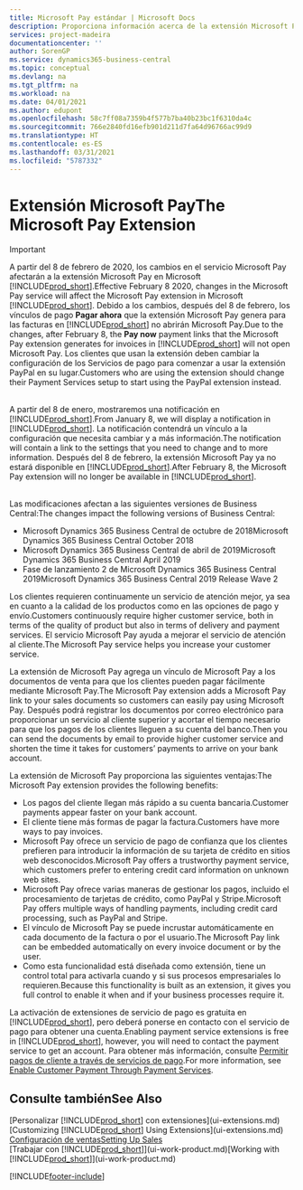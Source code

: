 ```yaml
---
title: Microsoft Pay estándar | Microsoft Docs
description: Proporciona información acerca de la extensión Microsoft Pay
services: project-madeira
documentationcenter: ''
author: SorenGP
ms.service: dynamics365-business-central
ms.topic: conceptual
ms.devlang: na
ms.tgt_pltfrm: na
ms.workload: na
ms.date: 04/01/2021
ms.author: edupont
ms.openlocfilehash: 58c7ff08a7359b4f577b7ba40b23bc1f6310da4c
ms.sourcegitcommit: 766e2840fd16efb901d211d7fa64d96766ac99d9
ms.translationtype: HT
ms.contentlocale: es-ES
ms.lasthandoff: 03/31/2021
ms.locfileid: "5787332"
---
```

# <a name="the-microsoft-pay-extension"></a><span data-ttu-id="4a56c-103">Extensión Microsoft Pay</span><span class="sxs-lookup"><span data-stu-id="4a56c-103">The Microsoft Pay Extension</span></span>

> [!IMPORTANT]
> <span data-ttu-id="4a56c-104">A partir del 8 de febrero de 2020, los cambios en el servicio Microsoft Pay afectarán a la extensión Microsoft Pay en Microsoft [!INCLUDE[prod_short](includes/prod_long.md)].</span><span class="sxs-lookup"><span data-stu-id="4a56c-104">Effective February 8 2020, changes in the Microsoft Pay service will affect the Microsoft Pay extension in Microsoft [!INCLUDE[prod_short](includes/prod_long.md)].</span></span> <span data-ttu-id="4a56c-105">Debido a los cambios, después del 8 de febrero, los vínculos de pago **Pagar ahora** que la extensión Microsoft Pay genera para las facturas en [!INCLUDE[prod_short](includes/prod_short.md)] no abrirán Microsoft Pay.</span><span class="sxs-lookup"><span data-stu-id="4a56c-105">Due to the changes, after February 8, the **Pay now** payment links that the Microsoft Pay extension generates for invoices in [!INCLUDE[prod_short](includes/prod_short.md)] will not open Microsoft Pay.</span></span> <span data-ttu-id="4a56c-106">Los clientes que usan la extensión deben cambiar la configuración de los Servicios de pago para comenzar a usar la extensión PayPal en su lugar.</span><span class="sxs-lookup"><span data-stu-id="4a56c-106">Customers who are using the extension should change their Payment Services setup to start using the PayPal extension instead.</span></span><br /></br>
>
> <span data-ttu-id="4a56c-107">A partir del 8 de enero, mostraremos una notificación en [!INCLUDE[prod_short](includes/prod_short.md)].</span><span class="sxs-lookup"><span data-stu-id="4a56c-107">From January 8, we will display a notification in [!INCLUDE[prod_short](includes/prod_short.md)].</span></span> <span data-ttu-id="4a56c-108">La notificación contendrá un vínculo a la configuración que necesita cambiar y a más información.</span><span class="sxs-lookup"><span data-stu-id="4a56c-108">The notification will contain a link to the settings that you need to change and to more information.</span></span> <span data-ttu-id="4a56c-109">Después del 8 de febrero, la extensión Microsoft Pay ya no estará disponible en [!INCLUDE[prod_short](includes/prod_short.md)].</span><span class="sxs-lookup"><span data-stu-id="4a56c-109">After February 8, the Microsoft Pay extension will no longer be available in [!INCLUDE[prod_short](includes/prod_short.md)].</span></span><br /></br>
>
> <span data-ttu-id="4a56c-110">Las modificaciones afectan a las siguientes versiones de Business Central:</span><span class="sxs-lookup"><span data-stu-id="4a56c-110">The changes impact the following versions of Business Central:</span></span>
> - <span data-ttu-id="4a56c-111">Microsoft Dynamics 365 Business Central de octubre de 2018</span><span class="sxs-lookup"><span data-stu-id="4a56c-111">Microsoft Dynamics 365 Business Central October 2018</span></span>
> - <span data-ttu-id="4a56c-112">Microsoft Dynamics 365 Business Central de abril de 2019</span><span class="sxs-lookup"><span data-stu-id="4a56c-112">Microsoft Dynamics 365 Business Central April 2019</span></span>
> - <span data-ttu-id="4a56c-113">Fase de lanzamiento 2 de Microsoft Dynamics 365 Business Central 2019</span><span class="sxs-lookup"><span data-stu-id="4a56c-113">Microsoft Dynamics 365 Business Central 2019 Release Wave 2</span></span>

<span data-ttu-id="4a56c-114">Los clientes requieren continuamente un servicio de atención mejor, ya sea en cuanto a la calidad de los productos como en las opciones de pago y envío.</span><span class="sxs-lookup"><span data-stu-id="4a56c-114">Customers continuously require higher customer service, both in terms of the quality of product but also in terms of delivery and payment services.</span></span> <span data-ttu-id="4a56c-115">El servicio Microsoft Pay ayuda a mejorar el servicio de atención al cliente.</span><span class="sxs-lookup"><span data-stu-id="4a56c-115">The Microsoft Pay service helps you increase your customer service.</span></span>

<span data-ttu-id="4a56c-116">La extensión de Microsoft Pay agrega un vínculo de Microsoft Pay a los documentos de venta para que los clientes pueden pagar fácilmente mediante Microsoft Pay.</span><span class="sxs-lookup"><span data-stu-id="4a56c-116">The Microsoft Pay extension adds a Microsoft Pay link to your sales documents so customers can easily pay using Microsoft Pay.</span></span> <span data-ttu-id="4a56c-117">Después podrá registrar los documentos por correo electrónico para proporcionar un servicio al cliente superior y acortar el tiempo necesario para que los pagos de los clientes lleguen a su cuenta del banco.</span><span class="sxs-lookup"><span data-stu-id="4a56c-117">Then you can send the documents by email to provide higher customer service and shorten the time it takes for customers’ payments to arrive on your bank account.</span></span>

<span data-ttu-id="4a56c-118">La extensión de Microsoft Pay proporciona las siguientes ventajas:</span><span class="sxs-lookup"><span data-stu-id="4a56c-118">The Microsoft Pay extension provides the following benefits:</span></span>
- <span data-ttu-id="4a56c-119">Los pagos del cliente llegan más rápido a su cuenta bancaria.</span><span class="sxs-lookup"><span data-stu-id="4a56c-119">Customer payments appear faster on your bank account.</span></span>
- <span data-ttu-id="4a56c-120">El cliente tiene más formas de pagar la factura.</span><span class="sxs-lookup"><span data-stu-id="4a56c-120">Customers have more ways to pay invoices.</span></span>
- <span data-ttu-id="4a56c-121">Microsoft Pay ofrece un servicio de pago de confianza que los clientes prefieren para introducir la información de su tarjeta de crédito en sitios web desconocidos.</span><span class="sxs-lookup"><span data-stu-id="4a56c-121">Microsoft Pay offers a trustworthy payment service, which customers prefer to entering credit card information on unknown web sites.</span></span>
- <span data-ttu-id="4a56c-122">Microsoft Pay ofrece varias maneras de gestionar los pagos, incluido el procesamiento de tarjetas de crédito, como PayPal y Stripe.</span><span class="sxs-lookup"><span data-stu-id="4a56c-122">Microsoft Pay offers multiple ways of handling payments, including credit card processing, such as PayPal and Stripe.</span></span>
- <span data-ttu-id="4a56c-123">El vínculo de Microsoft Pay se puede incrustar automáticamente en cada documento de la factura o por el usuario.</span><span class="sxs-lookup"><span data-stu-id="4a56c-123">The Microsoft Pay link can be embedded automatically on every invoice document or by the user.</span></span>
- <span data-ttu-id="4a56c-124">Como esta funcionalidad está diseñada como extensión, tiene un control total para activarla cuando y si sus procesos empresariales lo requieren.</span><span class="sxs-lookup"><span data-stu-id="4a56c-124">Because this functionality is built as an extension, it gives you full control to enable it when and if your business processes require it.</span></span>

<span data-ttu-id="4a56c-125">La activación de extensiones de servicio de pago es gratuita en [!INCLUDE[prod_short](includes/prod_short.md)], pero deberá ponerse en contacto con el servicio de pago para obtener una cuenta.</span><span class="sxs-lookup"><span data-stu-id="4a56c-125">Enabling payment service extensions is free in [!INCLUDE[prod_short](includes/prod_short.md)], however, you will need to contact the payment service to get an account.</span></span> <span data-ttu-id="4a56c-126">Para obtener más información, consulte [Permitir pagos de cliente a través de servicios de pago](sales-how-enable-payment-service-extensions.md).</span><span class="sxs-lookup"><span data-stu-id="4a56c-126">For more information, see [Enable Customer Payment Through Payment Services](sales-how-enable-payment-service-extensions.md).</span></span>

## <a name="see-also"></a><span data-ttu-id="4a56c-127">Consulte también</span><span class="sxs-lookup"><span data-stu-id="4a56c-127">See Also</span></span>
<span data-ttu-id="4a56c-128">[Personalizar [!INCLUDE[prod_short](includes/prod_short.md)] con extensiones](ui-extensions.md)</span><span class="sxs-lookup"><span data-stu-id="4a56c-128">[Customizing [!INCLUDE[prod_short](includes/prod_short.md)] Using Extensions](ui-extensions.md)</span></span>  
[<span data-ttu-id="4a56c-129">Configuración de ventas</span><span class="sxs-lookup"><span data-stu-id="4a56c-129">Setting Up Sales</span></span>](sales-setup-sales.md)  
<span data-ttu-id="4a56c-130">[Trabajar con [!INCLUDE[prod_short](includes/prod_short.md)]](ui-work-product.md)</span><span class="sxs-lookup"><span data-stu-id="4a56c-130">[Working with [!INCLUDE[prod_short](includes/prod_short.md)]](ui-work-product.md)</span></span>


[!INCLUDE[footer-include](includes/footer-banner.md)]